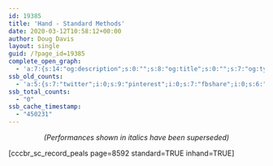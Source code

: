 ```yaml
---
id: 19385
title: 'Hand - Standard Methods'
date: 2020-03-12T10:58:12+00:00
author: Doug Davis
layout: single
guid: /?page_id=19385
complete_open_graph:
  - 'a:7:{s:14:"og:description";s:0:"";s:8:"og:title";s:0:"";s:7:"og:type";s:0:"";s:12:"twitter:card";s:7:"summary";s:15:"twitter:creator";s:0:"";s:19:"twitter:description";s:0:"";s:8:"og:image";s:0:"";}'
ssb_old_counts:
  - 'a:5:{s:7:"twitter";i:0;s:9:"pinterest";i:0;s:7:"fbshare";i:0;s:6:"reddit";i:0;s:6:"tumblr";N;}'
ssb_total_counts:
  - "0"
ssb_cache_timestamp:
  - "450231"
---
```

<p style="text-align: center;">
  <em>(Performances shown in italics have been superseded)</em>
</p>

[cccbr\_sc\_record_peals page=8592 standard=TRUE inhand=TRUE]
